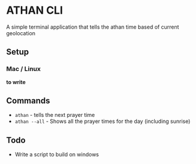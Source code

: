 # ATHAN CLI 
A simple terminal application that tells the athan time based of current geolocation

## Setup
### Mac / Linux
**to write**

## Commands
- `athan` - tells the next prayer time
- `athan --all` - Shows all the prayer times for the day (including sunrise)

## Todo
- Write a script to build on windows